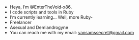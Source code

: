 - Heya, I’m @EnterTheVoid-x86.
- I code scripts and tools in Ruby
- I’m currently learning... Well, more Ruby-
- Freelancer
- Asexual and Demiandrogyne
- You can reach me with my email: vansamssecret@gmail.com

<!---
EnterTheVoid-x86/EnterTheVoid-x86 is a ✨ special ✨ repository because its `README.md` (this file) appears on your GitHub profile.
You can click the Preview link to take a look at your changes.
--->
